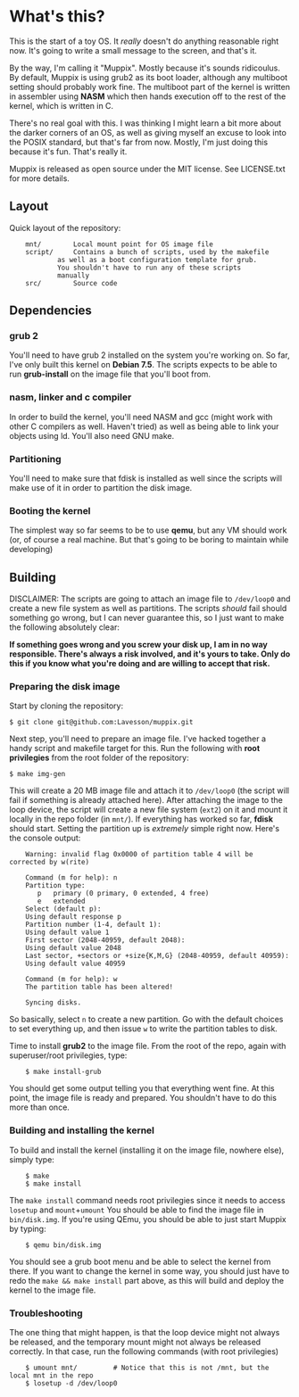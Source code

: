 # What's this?

This is the start of a toy OS. It *really* doesn't do anything reasonable
right now. It's going to write a small message to the screen, and that's
it.

By the way, I'm calling it "Muppix". Mostly because it's sounds ridicoulus.
By default, Muppix is using grub2 as its boot loader, although any multiboot
setting should probably work fine. The multiboot part of the kernel is written
in assembler using **NASM** which then hands execution off to the rest of the
kernel, which is written in C.

There's no real goal with this. I was thinking I might learn a bit more about
the darker corners of an OS, as well as giving myself an excuse to look into
the POSIX standard, but that's far from now. Mostly, I'm just doing this
because it's fun. That's really it.

Muppix is released as open source under the MIT license. See LICENSE.txt for
more details.

## Layout

Quick layout of the repository:

		mnt/		Local mount point for OS image file
		script/		Contains a bunch of scripts, used by the makefile
				as well as a boot configuration template for grub.
				You shouldn't have to run any of these scripts
				manually
		src/		Source code

## Dependencies

### grub 2

You'll need to have grub 2 installed on the system you're working on. So far,
I've only built this kernel on **Debian 7.5**. The scripts expects to be able
to run **grub-install** on the image file that you'll boot from.

### nasm, linker and c compiler

In order to build the kernel, you'll need NASM and gcc (might work with other
C compilers as well. Haven't tried) as well as being able to link your objects using 
ld. You'll also need GNU make.

### Partitioning

You'll need to make sure that fdisk is installed as well since the scripts will
make use of it in order to partition the disk image.

### Booting the kernel

The simplest way so far seems to be to use **qemu**, but any VM should work (or, of 
course a real machine. But that's going to be boring to maintain while developing)

## Building

DISCLAIMER: The scripts are going to attach an image file to `/dev/loop0` and create
a new file system as well as partitions. The scripts *should* fail should something go 
wrong, but I can never guarantee this, so I just want to make the following absolutely clear:

**If something goes wrong and you screw your disk up, I am in no way responsible. There's
always a risk involved, and it's yours to take. Only do this if you know what you're doing
and are willing to accept that risk.**

### Preparing the disk image

Start by cloning the repository:

	$ git clone git@github.com:Lavesson/muppix.git

Next step, you'll need to prepare an image file. I've hacked together a handy script
and makefile target for this. Run the following with **root privilegies** from the
root folder of the repository:

	$ make img-gen

This will create a 20 MB image file and attach it to `/dev/loop0` (the script will fail
if something is already attached here). After attaching the image to the loop device,
the script will create a new file system (`ext2`) on it and mount it locally in the
repo folder (in `mnt/`). If everything has worked so far, **fdisk** should start. Setting
the partition up is *extremely* simple right now. Here's the console output:

		Warning: invalid flag 0x0000 of partition table 4 will be corrected by w(rite)

		Command (m for help): n
		Partition type:
		   p   primary (0 primary, 0 extended, 4 free)
		   e   extended
		Select (default p): 
		Using default response p
		Partition number (1-4, default 1): 
		Using default value 1
		First sector (2048-40959, default 2048): 
		Using default value 2048
		Last sector, +sectors or +size{K,M,G} (2048-40959, default 40959): 
		Using default value 40959

		Command (m for help): w
		The partition table has been altered!

		Syncing disks.
 
So basically, select `n` to create a new partition. Go with the default choices to set everything
up, and then issue `w` to write the partition tables to disk.

Time to install **grub2** to the image file. From the root of the repo, again with superuser/root
privilegies, type:

		$ make install-grub

You should get some output telling you that everything went fine. At this point, the image file
is ready and prepared. You shouldn't have to do this more than once.

### Building and installing the kernel

To build and install the kernel (installing it on the image file, nowhere else), simply type:

		$ make
		$ make install

The `make install` command needs root privilegies since it needs to access `losetup` and `mount`+`umount`
You should be able to find the image file in `bin/disk.img`. If you're using QEmu, you should be
able to just start Muppix by typing:

		$ qemu bin/disk.img

You should see a grub boot menu and be able to select the kernel from there. If you want to change the
kernel in some way, you should just have to redo the `make && make install` part above, as this will
build and deploy the kernel to the image file.

### Troubleshooting

The one thing that might happen, is that the loop device might not always be released, and the temporary
mount might not always be released correctly. In that case, run the following commands (with root privilegies)

		$ umount mnt/		  # Notice that this is not /mnt, but the local mnt in the repo
		$ losetup -d /dev/loop0
